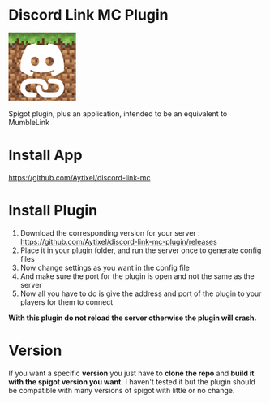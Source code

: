 # Discord Link MC Plugin
![Logo](https://github.com/Aytixel/discord-link-mc-plugin/blob/master/logo.jpg)

Spigot plugin, plus an application, intended to be an equivalent to MumbleLink

# Install App
https://github.com/Aytixel/discord-link-mc

# Install Plugin
1. Download the corresponding version for your server : https://github.com/Aytixel/discord-link-mc-plugin/releases
2. Place it in your plugin folder, and run the server once to generate config files
3. Now change settings as you want in the config file
4. And make sure the port for the plugin is open and not the same as the server
5. Now all you have to do is give the address and port of the plugin to your players for them to connect

**With this plugin do not reload the server otherwise the plugin will crash.**

# Version
If you want a specific **version** you just have to **clone the repo** and **build it with the spigot version you want.**
I haven't tested it but the plugin should be compatible with many versions of spigot with little or no change.
